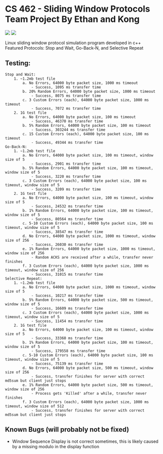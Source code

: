 # CS 462 - Sliding Window Protocols Team Project By Ethan and Kong

<img src="https://img.shields.io/badge/platform-linux-success.svg"> <img src="https://img.shields.io/badge/version-0.6.1-green">

Linux sliding window protocol simulation program developed in c++
Featured Protocols: Stop and Wait, Go-Back-N, and Selective Repeat

## Testing:
	Stop and Wait:
		1. ~1.2mb test file
			a. No Errors, 64000 byte packet size, 1000 ms timeout
				- Success, 1095 ms transfer time
			b. 20% Random Errors, 64000 byte packet size, 1000 ms timeout
				- Success, 8075 ms transfer time
			c. 3 Custom Errors (each), 64000 byte packet size, 1000 ms timeout
				- Success, 7072 ms transfer time
		2. 1G test file
			a. No Errors, 64000 byte packet size, 100 ms timeout
				- Success, 46370 ms transfer time
			b. 5% Random Errors, 64000 byte packet size, 100 ms timeout
				- Success, 303244 ms transfer time
			c. 15 Custom Errors (each), 64000 byte packet size, 100 ms timeout
				- Success, 49344 ms transfer time
	Go-Back-N:
		1. ~1.2mb test file
			a. No Errors, 64000 byte packet size, 100 ms timeout, window size of 5
				- Success, 2901 ms transfer time
			b. 5% Random Errors, 64000 byte packet size, 100 ms timeout, window size of 5
				- Success, 3220 ms transfer time
			c. 3 Custom Errors (each), 64000 byte packet size, 100 ms timeout, window size of 5
				- Success, 3209 ms transfer time
		2. 1G test file
			a. No Errors, 64000 byte packet size, 100 ms timeout, window size of 5
				- Success, 24532 ms transfer time
			b. 1% Random Errors, 64000 byte packet size, 100 ms timeout, window size of 5
				- Success, 80564 ms transfer time
			c. 5-10 Custom Errors (each), 64000 byte packet size, 100 ms timeout, window size of 5
				- Success, 38547 ms transfer time
			d. No Errors, 64000 byte packet size, 1000 ms timeout, window size of 256
				- Success, 26030 ms transfer time
			e. 1% Random Errors, 64000 byte packet size, 1000 ms timeout, window size of 256
				- Random ACKS are received after a while, transfer never finishes
			f. 3 Custom Errors (each), 64000 byte packet size, 1000 ms timeout, window size of 256
				- Success, 31015 ms transfer time
	Selective Repeat:
		1. ~1.2mb test file
			a. No Errors, 64000 byte packet size, 1000 ms timeout, window size of 5
				- Success, 10217 ms transfer time
			b. 5% Random Errors, 64000 byte packet size, 500 ms timeout, window size of 5
				- Success, 16609 ms transfer time
			c. 3 Custom Errors (each), 64000 byte packet size, 1000 ms timeout, window size of 5
				- Success, 11454 ms transfer time
		2. 1G test file
			a. No Errors, 64000 byte packet size, 100 ms timeout, window size of 5
				- Success, 33360 ms transfer time
			b. 1% Random Errors, 64000 byte packet size, 100 ms timeout, window size of 5
				- Success, 179558 ms transfer time
			c. 5-10 Custom Errors (each), 64000 byte packet size, 100 ms timeout, window size of 5
				- Success, 75139 ms transfer time
			d. No Errors, 64000 byte packet size, 500 ms timeout, window size of 256
				- Success, transfer finishes for server with correct md5sum but client just stops
			e. 1% Random Errors, 64000 byte packet size, 500 ms timeout, window size of 256
				- Process gets 'Killed' after a while, transfer never finishes
			f. 3 Custom Errors (each), 64000 byte packet size, 1000 ms timeout, window size of 512
				- Success, transfer finishes for server with correct md5sum but client just stops

## Known Bugs (will probably not be fixed)
  - Window Sequence Display is not correct sometimes, this is likely caused by a missing modulo in the display function
